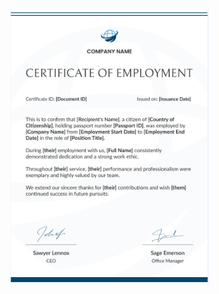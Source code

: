 
![Certification of Employment](/JeffPeters/JeffPetersCertificationOfEmployment.png#:~:text=JeffPetersCertificationOfEmployment.png?raw=true)
